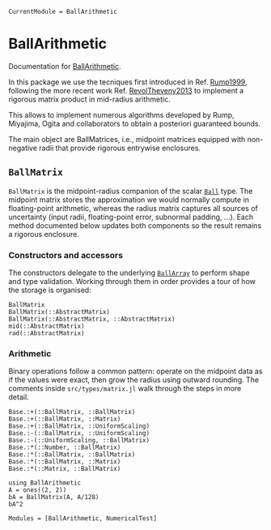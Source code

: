 ```@meta
CurrentModule = BallArithmetic
```

# BallArithmetic

Documentation for [BallArithmetic](https://github.com/JuliaBallArithmetic/BallArithmetic.jl).

In this package we use the tecniques first introduced in Ref. [Rump1999](@cite), following the more recent work Ref. [RevolTheveny2013](@cite)
to implement a rigorous matrix product in mid-radius arithmetic.

This allows to implement numerous algorithms developed by Rump, Miyajima,
Ogita and collaborators to obtain a posteriori guaranteed bounds.

The main object are BallMatrices, i.e., midpoint matrices equipped with
non-negative radii that provide rigorous entrywise enclosures.

## `BallMatrix`

`BallMatrix` is the midpoint-radius companion of the scalar [`Ball`](@ref)
type.  The midpoint matrix stores the approximation we would normally
compute in floating-point arithmetic, whereas the radius matrix captures
all sources of uncertainty (input radii, floating-point error, subnormal
padding, …).  Each method documented below updates both components so the
result remains a rigorous enclosure.

### Constructors and accessors

The constructors delegate to the underlying [`BallArray`](@ref) to perform
shape and type validation.  Working through them in order provides a tour
of how the storage is organised:

```@docs
BallMatrix
BallMatrix(::AbstractMatrix)
BallMatrix(::AbstractMatrix, ::AbstractMatrix)
mid(::AbstractMatrix)
rad(::AbstractMatrix)
```

### Arithmetic

Binary operations follow a common pattern: operate on the midpoint data as
if the values were exact, then grow the radius using outward rounding.
The comments inside `src/types/matrix.jl` walk through the steps in more
detail.

```@docs
Base.:+(::BallMatrix, ::BallMatrix)
Base.:+(::BallMatrix, ::Matrix)
Base.:+(::BallMatrix, ::UniformScaling)
Base.:-(::BallMatrix, ::UniformScaling)
Base.:-(::UniformScaling, ::BallMatrix)
Base.:*(::Number, ::BallMatrix)
Base.:*(::BallMatrix, ::BallMatrix)
Base.:*(::BallMatrix, ::Matrix)
Base.:*(::Matrix, ::BallMatrix)
```

```@repl
using BallArithmetic
A = ones((2, 2))
bA = BallMatrix(A, A/128)
bA^2
```

```@autodocs
Modules = [BallArithmetic, NumericalTest]
```













